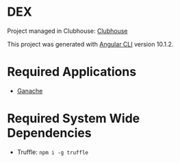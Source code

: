 # DEX

Project managed in Clubhouse: [Clubhouse](https://app.clubhouse.io/dex2021)

This project was generated with [Angular CLI](https://github.com/angular/angular-cli) version 10.1.2.

# Required Applications
- [Ganache](https://www.trufflesuite.com/ganache)

# Required System Wide Dependencies  
- Truffle: `npm i -g truffle`